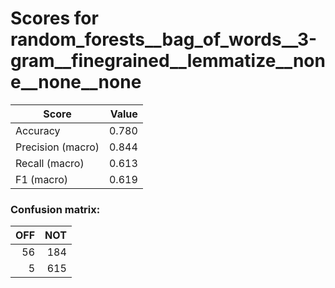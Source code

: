 # Scores for random_forests__bag_of_words__3-gram__finegrained__lemmatize__none__none__none
|      Score      |Value|
|-----------------|----:|
|Accuracy         |0.780|
|Precision (macro)|0.844|
|Recall (macro)   |0.613|
|F1 (macro)       |0.619|

### Confusion matrix:
|OFF|NOT|
|--:|--:|
| 56|184|
|  5|615|
